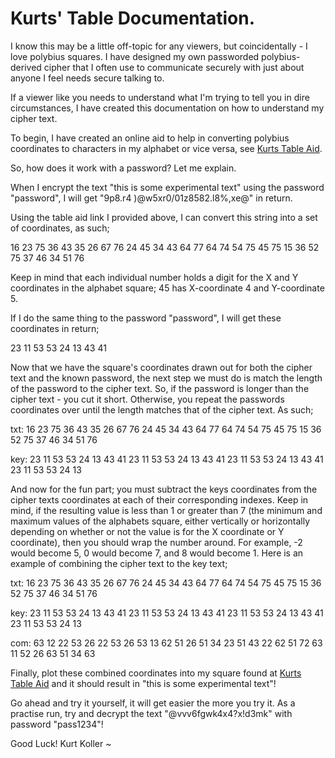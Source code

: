 # Kurts' Table Documentation.
I know this may be a little off-topic for any viewers, but coincidentally - I love polybius squares. I have designed my own passworded polybius-derived cipher that I often use to communicate securely with just about anyone I feel needs secure talking to.

If a viewer like you needs to understand what I'm trying to tell you in dire circumstances, I have created this documentation on how to understand my cipher text.

To begin, I have created an online aid to help in converting polybius coordinates to characters in my alphabet or vice versa, see [Kurts Table Aid](https://chib.xyz/polybius/kurttable.html).

So, how does it work with a password? Let me explain.

When I encrypt the text "this is some experimental text" using the password "password", I will get "9p8.r4 )@w5xr0/01z8582.l8%,xe@" in return.

Using the table aid link I provided above, I can convert this string into a set of coordinates, as such;

16 23 75 36 43 35 26 67 76 24 45 34 43 64 77 64 74 54 75 45 75 15 36 52 75 37 46 34 51 76

Keep in mind that each individual number holds a digit for the X and Y coordinates in the alphabet square; 45 has X-coordinate 4 and Y-coordinate 5.

If I do the same thing to the password "password", I will get these coordinates in return;

23 11 53 53 24 13 43 41

Now that we have the square's coordinates drawn out for both the cipher text and the known password, the next step we must do is match the length of the password to the cipher text. So, if the password is longer than the cipher text - you cut it short. Otherwise, you repeat the passwords coordinates over until the length matches that of the cipher text. As such;

txt: 16 23 75 36 43 35 26 67 76 24 45 34 43 64 77 64 74 54 75 45 75 15 36 52 75 37 46 34 51 76

key: 23 11 53 53 24 13 43 41 23 11 53 53 24 13 43 41 23 11 53 53 24 13 43 41 23 11 53 53 24 13

And now for the fun part; you must subtract the keys coordinates from the cipher texts coordinates at each of their corresponding indexes. Keep in mind, if the resulting value is less than 1 or greater than 7 (the minimum and maximum values of the alphabets square, either vertically or horizontally depending on whether or not the value is for the X coordinate or Y coordinate), then you should wrap the number around. For example, -2 would become 5, 0 would become 7, and 8 would become 1. Here is an example of combining the cipher text to the key text;

txt: 16 23 75 36 43 35 26 67 76 24 45 34 43 64 77 64 74 54 75 45 75 15 36 52 75 37 46 34 51 76

key: 23 11 53 53 24 13 43 41 23 11 53 53 24 13 43 41 23 11 53 53 24 13 43 41 23 11 53 53 24 13

com: 63 12 22 53 26 22 53 26 53 13 62 51 26 51 34 23 51 43 22 62 51 72 63 11 52 26 63 51 34 63

Finally, plot these combined coordinates into my square found at [Kurts Table Aid](https://chib.xyz/polybius/kurttable.html) and it should result in "this is some experimental text"!

Go ahead and try it yourself, it will get easier the more you try it. As a practise run, try and decrypt the text "@vvv6fgwk4x4?x!d3mk" with password "pass1234"!

Good Luck!
Kurt Koller ~
